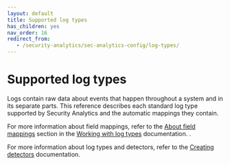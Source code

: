 ```yaml
---
layout: default
title: Supported log types
has_children: yes
nav_order: 16
redirect_from:
   - /security-analytics/sec-analytics-config/log-types/
---
```


# Supported log types

Logs contain raw data about events that happen throughout a system and in its separate parts. This reference describes each standard log type supported by Security Analytics and the automatic mappings they contain.

For more information about field mappings, refer to the [About field mappings]({{site.url}}{{site.baseurl}}/security-analytics/sec-analytics-config/log-types#about-field-mappings) section in the [Working with log types]({{site.url}}{{site.baseurl}}/<insert-link-to-this-main-document>) documentation. .

For more information about log types and detectors, refer to the [Creating detectors]({{site.url}}{{site.baseurl}}/security-analytics/sec-analytics-config/detectors-config/) documentation.

